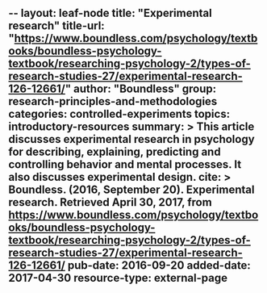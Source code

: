 --
layout: leaf-node
title: "Experimental research"
title-url: "https://www.boundless.com/psychology/textbooks/boundless-psychology-textbook/researching-psychology-2/types-of-research-studies-27/experimental-research-126-12661/"
author: "Boundless"
group: research-principles-and-methodologies
categories: controlled-experiments
topics: introductory-resources
summary: >
  This article discusses experimental research in psychology for describing, explaining, predicting and controlling behavior and mental processes. It also discusses experimental design. 
cite: >
  Boundless. (2016, September 20). Experimental research. Retrieved April 30, 2017, from https://www.boundless.com/psychology/textbooks/boundless-psychology-textbook/researching-psychology-2/types-of-research-studies-27/experimental-research-126-12661/
pub-date: 2016-09-20
added-date: 2017-04-30
resource-type: external-page
--